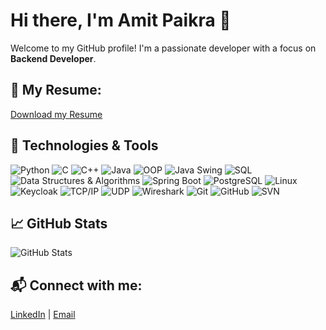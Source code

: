 <!--
**amitpaikra/amitpaikra** is a ✨ _special_ ✨ repository because its `README.md` (this file) appears on your GitHub profile.

Here are some ideas to get you started:

- 🔭 I’m currently working on ...
- 🌱 I’m currently learning ...
- 👯 I’m looking to collaborate on ...
- 🤔 I’m looking for help with ...
- 💬 Ask me about ...
- 📫 How to reach me: ...
- 😄 Pronouns: ...
- ⚡ Fun fact: ...
-->

# Hi there, I'm Amit Paikra 👋
Welcome to my GitHub profile! I'm a passionate developer with a focus on **Backend Developer**.

## 📄 My Resume:
[Download my Resume](https://drive.google.com/file/d/1AgTsqNaOYWSknVnajUkFExzu2Ir6dUG2/view?usp=sharing)

## 🔧 Technologies & Tools

![Python](https://img.shields.io/badge/Python-3.9-blue?logo=python)
![C](https://img.shields.io/badge/C-99-darkgreen?logo=c)
![C++](https://img.shields.io/badge/C%2B%2B-11-blue?logo=cplusplus)
![Java](https://img.shields.io/badge/Java-16-red?logo=java)
![OOP](https://img.shields.io/badge/OOP-Concepts-blue?logo=java)
![Java Swing](https://img.shields.io/badge/Java%20Swing-1.0-orange?logo=java)
![SQL](https://img.shields.io/badge/SQL-lightblue?logo=mysql)
![Data Structures & Algorithms](https://img.shields.io/badge/DSA-blue?logo=github)
![Spring Boot](https://img.shields.io/badge/Spring%20Boot-2.5-green?logo=springboot)
![PostgreSQL](https://img.shields.io/badge/PostgreSQL-13-blue?logo=postgresql)
![Linux](https://img.shields.io/badge/Linux-5.4-yellow?logo=linux)
![Keycloak](https://img.shields.io/badge/Keycloak-12-blue?logo=keycloak)
![TCP/IP](https://img.shields.io/badge/TCP%2FIP-IPv4-yellowgreen?logo=internet-explorer)
![UDP](https://img.shields.io/badge/UDP-green?logo=internet-explorer)
![Wireshark](https://img.shields.io/badge/Wireshark-3.0-blue?logo=wireshark)
![Git](https://img.shields.io/badge/Git-2.34-red?logo=git)
![GitHub](https://img.shields.io/badge/GitHub-lightgrey?logo=github)
![SVN](https://img.shields.io/badge/SVN-1.14-lightblue?logo=apache)


## 📈 GitHub Stats
![GitHub Stats](https://github-readme-stats.vercel.app/api?username=amitpaikra&show_icons=true&count_private=true&hide=prs&theme=dark)

<!--
## 🔥 Pinned Repositories
- [Awesome ML Projects](https://github.com/johnDoe/awesome-ml-projects)
- [Personal Portfolio](https://github.com/johnDoe/portfolio)
-->
## 📬 Connect with me:
[LinkedIn](https://www.linkedin.com/in/amitpaikra) | [Email](mailto:myMail@gmail.com) 
